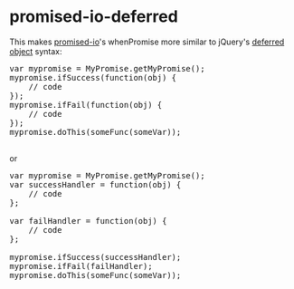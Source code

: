 promised-io-deferred
====================

This makes <a href="https://github.com/kriszyp/promised-io">promised-io</a>'s whenPromise more similar to jQuery's <a href="http://api.jquery.com/category/deferred-object/">deferred object</a> syntax:

<pre>
var mypromise = MyPromise.getMyPromise();
mypromise.ifSuccess(function(obj) {
    // code
});
mypromise.ifFail(function(obj) {
    // code
});
mypromise.doThis(someFunc(someVar));

</pre>

or

<pre>
var mypromise = MyPromise.getMyPromise();
var successHandler = function(obj) {
    // code
};

var failHandler = function(obj) {
    // code
};

mypromise.ifSuccess(successHandler);
mypromise.ifFail(failHandler);
mypromise.doThis(someFunc(someVar));

</pre>
